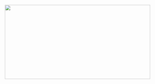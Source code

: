 <p align="center"><img src="https://media.giphy.com/media/v1.Y2lkPTc5MGI3NjExbmoxaWtxeWVtZ3ZibWJtempyMHp3cXUzZHJkdDVnMTRrdHpmajM3bSZlcD12MV9pbnRlcm5hbF9naWZfYnlfaWQmY3Q9Zw/nLJAs215zpyqA/giphy.gif" style="text-align:center" width="480" height="246" />
<!-- <p align="center"><a href="https://github.com/ultiomusic"><img src="https://badge42.vercel.app/api/v2/cldtdzadh00110fl54xslmkzl/stats?cursusId=21&coalitionId=227" alt="beeligul's 42 stats" /></a> -->
<!-- <p align="center"><a href="https://spotify-github-profile.vercel.app/api/view?uid=15sLA8fe8GkNYpE0rkK1Wb?si=97db5c7b11cf4a61=true;redirect=true"><img src="https://spotify-github-profile.vercel.app/api/view?uid=sx1ygjfidpkfcjntazewo9wdd&amp;cover_image=true&amp;theme=default&amp;show_offline=false&amp;background_color=121212" alt="spotify-github-profile"></a></p> -->
<!-- ![kurwa gif](https://github.com/ultiomusic/ultiomusic/assets/94832543/e686828e-ee01-4212-9681-b9365dcda2dc) -->
